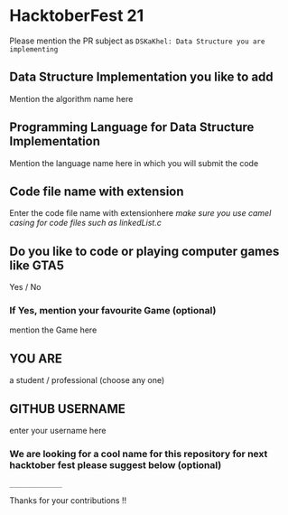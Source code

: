 # HacktoberFest 21

Please mention the PR subject as `DSKaKhel: Data Structure you are implementing`

## Data Structure Implementation you like to add

Mention the algorithm name here

## Programming Language for Data Structure Implementation

Mention the language name here in which you will submit the code

## Code file name with extension

Enter the code file name with extensionhere
*make sure you use camel casing for code files such as linkedList.c*

## Do you like to code or playing computer games like GTA5

Yes / No

### If Yes, mention your favourite Game (optional)

mention the Game here

## YOU ARE

a student / professional (choose any one)

## GITHUB USERNAME

enter your username here

### We are looking for a cool name for this repository for next hacktober fest please suggest below (optional)

`_____________`

Thanks for your contributions !!
